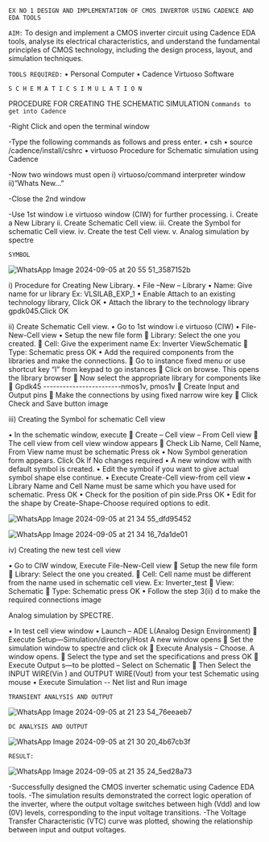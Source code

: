 `EX NO 1
DESIGN AND IMPLEMENTATION OF CMOS INVERTOR USING CADENCE AND EDA TOOLS`

`AIM:`
To design and implement a CMOS inverter circuit using Cadence EDA tools, analyse its electrical characteristics, and understand the fundamental principles of CMOS technology, including the design process, layout, and simulation techniques.

`TOOLS REQUIRED:`
• Personal Computer 
• Cadence Virtuoso Software

`S C H E M A T I C S I M U L A T I O N `

PROCEDURE FOR CREATING THE SCHEMATIC SIMULATION
`Commands to get into Cadence`

-Right Click and open the terminal window

-Type the following commands as follows and press enter. • csh • source /cadence/install/cshrc • virtuoso Procedure for Schematic simulation using Cadence

-Now two windows must open
i) virtuoso/command interpreter window 
ii)”Whats New…”

-Close the 2nd window

-Use 1st window i.e virtuoso window (CIW) for further processing.
i. Create a New Library
ii. Create Schematic Cell view. 
iii. Create the Symbol for schematic Cell view.
iv. Create the test Cell view.
v. Analog simulation by spectre

`SYMBOL`

![WhatsApp Image 2024-09-05 at 20 55 51_3587152b](https://github.com/user-attachments/assets/7ff96a52-8b43-4fe6-8648-33ab74a5d074)


i) Procedure for Creating New Library. 
• File –New – Library • Name: Give name for ur library Ex: VLSILAB_EXP_1
• Enable Attach to an existing technology library, Click OK
• Attach the library to the technology library gpdk045.Click OK 

ii) Create Schematic Cell view. • Go to 1st window i.e virtuoso (CIW) 
• File-New-Cell view 
• Setup the new file form  Library: Select the one you created.  Cell: Give the experiment name Ex: Inverter ViewSchematic  Type: Schematic press OK 
• Add the required components from the libraries and make the connections.  Go to instance fixed menu or use shortcut key “I” from keypad to go instances  Click on browse. This opens the library browser  Now select the appropriate library for components like  Gpdk45 ------------------------nmos1v, pmos1v  Create Input and Output pins  Make the connections by using fixed narrow wire key  Click Check and Save button image

iii) Creating the Symbol for schematic Cell view

• In the schematic window, execute  Create – Cell view – From Cell view  The cell view from cell view window appears  Check Lib Name, Cell Name, From View name must be schematic Press ok 
• Now Symbol generation form appears. Click Ok If No changes required 
• A new window with with default symbol is created.
• Edit the symbol if you want to give actual symbol shape else continue. 
• Execute Create-Cell view-from cell view • Library Name and Cell Name must be same which you have used for schematic. Press OK 
• Check for the position of pin side.Prss OK 
• Edit for the shape by Create-Shape-Choose required options to edit.

![WhatsApp Image 2024-09-05 at 21 34 55_dfd95452](https://github.com/user-attachments/assets/cddb1aea-dc45-42e5-b7b8-fba003961309)

![WhatsApp Image 2024-09-05 at 21 34 16_7da1de01](https://github.com/user-attachments/assets/44ef5925-af2f-42e9-a0b7-5a48f8f6e821)



iv) Creating the new test cell view

• Go to CIW window, Execute File-New-Cell view  Setup the new file form  Library: Select the one you created.  Cell: Cell name must be different from the name used in schematic cell view. Ex: Inverter_test  View: Schematic  Type: Schematic press OK
• Follow the step 3(ii) d to make the required connections image

Analog simulation by SPECTRE.

• In test cell view window 
• Launch – ADE L(Analog Design Environment)  Execute Setup—Simulation/directory/Host A new window opens  Set the simulation window to spectre and click ok  Execute Analysis – Choose. A window opens.  Select the type and set the specifications and press OK  Execute Output s—to be plotted – Select on Schematic  Then Select the INPUT WIRE(Vin ) and OUTPUT WIRE(Vout) from your test Schematic using mouse • Execute Simulation -- Net list and Run image

`TRANSIENT ANALYSIS AND OUTPUT`

![WhatsApp Image 2024-09-05 at 21 23 54_76eeaeb7](https://github.com/user-attachments/assets/162f6dff-0933-4d8a-9efb-fd1b881bfc1b)


`DC ANALYSIS AND OUTPUT`

![WhatsApp Image 2024-09-05 at 21 30 20_4b67cb3f](https://github.com/user-attachments/assets/a1eee438-5f2e-49d9-bd7f-eff463bc0317)



`RESULT:`

![WhatsApp Image 2024-09-05 at 21 35 24_5ed28a73](https://github.com/user-attachments/assets/ab64d9a3-aa0e-4ba1-aad3-086b61ec15ce)


-Successfully designed the CMOS inverter schematic using Cadence EDA tools.
-The simulation results demonstrated the correct logic operation of the inverter, where the output voltage switches between high (Vdd) and low (0V) levels, corresponding to the input voltage transitions.
-The Voltage Transfer Characteristic (VTC) curve was plotted, showing the relationship between input and output voltages.
